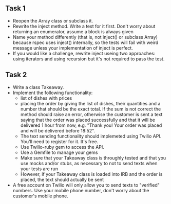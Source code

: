 Task 1
------

* Reopen the Array class or subclass it.
* Rewrite the inject method. Write a test for it first. Don't worry about returning an enumerator, assume a block is always given
* Name your method differently (that is, not inject() or subclass Array) because rspec uses inject() internally, so the tests will fail with weird message unless your implementation of inject is perfect.
* If you would like a challenge, rewrite inject useing two approaches: using iterators and using recursion but it's not required to pass the test.


Task 2
------

* Write a class Takeaway.
* Implement the following functionality:
	* list of dishes with prices
	* placing the order by giving the list of dishes, their quantities and a number that should be the exact total. If the sum is not correct the method should raise an error, otherwise the customer is sent a text saying that the order was placed successfully and that it will be delivered 1 hour from now, e.g. "Thank you! Your order was placed and will be delivered before 18:52".
	* The text sending functionality should implemeted using Twilio API. You'll need to register for it. It's free.
	* Use Twilio-ruby gem to access the API.
	* Use a Gemfile to manage your gems
	* Make sure that your Takeaway class is throughly tested and that you use mocks and/or stubs, as necessary to not to send texts when your tests are run
	* However, if your Takeaway class is loaded into IRB and the order is placed, the text should actually be sent
* A free account on Twilio will only allow you to send texts to "verified" numbers. Use your mobile phone number, don't worry about the customer's mobile phone.

